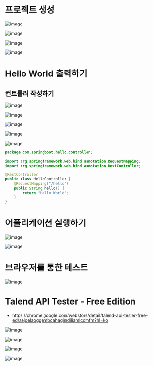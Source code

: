 # 프로젝트 생성
![image](https://user-images.githubusercontent.com/102650331/191968744-a3c6d18f-b4a2-4660-b1c4-e9f420a2ec7c.png)

![image](https://user-images.githubusercontent.com/102650331/191969259-0b2b8687-276a-4c51-ba58-72319602aa48.png)

![image](https://user-images.githubusercontent.com/102650331/191969432-3a97d01b-a91a-438a-ab67-080482135f4e.png)

![image](https://user-images.githubusercontent.com/102650331/191969584-ab49d17f-f283-45ee-9bb7-13cdaf2c0ee0.png)

#  Hello World 출력하기
## 컨트롤러 작성하기
![image](https://user-images.githubusercontent.com/102650331/191970796-4b8079ca-0968-4801-af92-b42e570bfde8.png)

![image](https://user-images.githubusercontent.com/102650331/191970855-7ee1e937-9bb9-48fb-96e3-6c4b5e77b8b9.png)

![image](https://user-images.githubusercontent.com/102650331/191970931-cfa8a0ae-ac89-4450-9b2d-8143f1d57ec0.png)

![image](https://user-images.githubusercontent.com/102650331/191970993-154c451f-623c-4d64-aadd-8ca66516f563.png)

![image](https://user-images.githubusercontent.com/102650331/191971604-6be8f458-a69c-4411-9566-6546e7b97ea3.png)

```java
package com.springboot.hello.controller;

import org.springframework.web.bind.annotation.RequestMapping;
import org.springframework.web.bind.annotation.RestController;

@RestController
public class HelloController {
    @RequestMapping("/hello")
    public String hello() {
        return "Hello World";
    }
}

```

# 어플리케이션 실행하기
![image](https://user-images.githubusercontent.com/102650331/191971796-d49324e7-ecd8-4bf4-ac5a-b09c799469d8.png)

![image](https://user-images.githubusercontent.com/102650331/191971885-2b37c796-cf1a-4324-a2f5-ace5f8ca0f34.png)


# 브라우저를 통한 테스트
![image](https://user-images.githubusercontent.com/102650331/191972241-e23ed474-c44d-4d5c-b3b4-abd4cd2816f7.png)

# Talend API Tester - Free Edition
- https://chrome.google.com/webstore/detail/talend-api-tester-free-ed/aejoelaoggembcahagimdiliamlcdmfm?hl=ko

![image](https://user-images.githubusercontent.com/102650331/191972683-0e03968d-10da-4852-8a15-0c4d3b0cfaba.png)

![image](https://user-images.githubusercontent.com/102650331/191973141-794ff5d3-fc49-497f-bbe1-f0ff1c60db57.png)

![image](https://user-images.githubusercontent.com/102650331/191973218-ee4224ee-fd05-4a25-83c8-be1a779b0f53.png)

![image](https://user-images.githubusercontent.com/102650331/191973397-2ca40202-35dd-43e3-86b5-d0396f7525c9.png)

